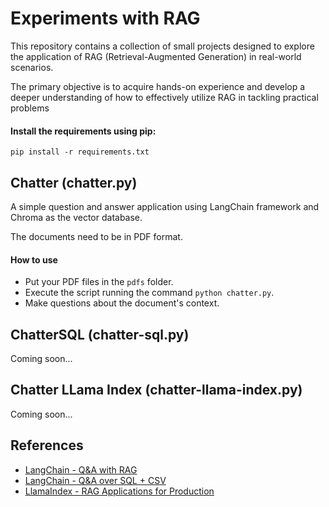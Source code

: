 # Experiments with RAG

This repository contains a collection of small projects designed to explore the application of RAG (Retrieval-Augmented Generation) in real-world scenarios. 

The primary objective is to acquire hands-on experience and develop a deeper understanding of how to effectively utilize RAG in tackling practical problems

#### Install the requirements using pip:

```
pip install -r requirements.txt
```

## Chatter (chatter.py)

A simple question and answer application using LangChain framework and Chroma as the vector database.

The documents need to be in PDF format.

#### How to use

- Put your PDF files in the `pdfs` folder.
- Execute the script running the command `python chatter.py`.
- Make questions about the document's context.

## ChatterSQL (chatter-sql.py)

Coming soon...

## Chatter LLama Index (chatter-llama-index.py)

Coming soon...

## References

- [LangChain - Q&A with RAG](https://python.langchain.com/v0.1/docs/use_cases/question_answering/)
- [LangChain - Q&A over SQL + CSV](https://python.langchain.com/v0.1/docs/use_cases/sql/)
- [LlamaIndex - RAG Applications for Production](https://docs.llamaindex.ai/en/stable/optimizing/production_rag/)
